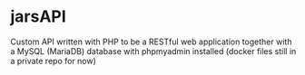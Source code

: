 # jarsAPI
Custom API written with PHP to be a RESTful web application together with a MySQL (MariaDB) database with phpmyadmin installed (docker files still in a private repo for now)
